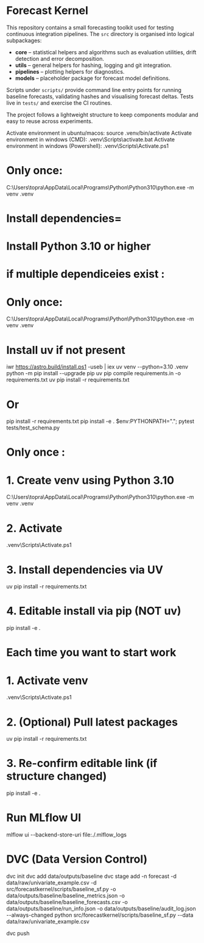 # Forecast Kernel

This repository contains a small forecasting toolkit used for testing continuous integration pipelines. The `src` directory is organised into logical subpackages:

- **core** – statistical helpers and algorithms such as evaluation utilities, drift detection and error decomposition.
- **utils** – general helpers for hashing, logging and git integration.
- **pipelines** – plotting helpers for diagnostics.
- **models** – placeholder package for forecast model definitions.

Scripts under `scripts/` provide command line entry points for running baseline forecasts, validating hashes and visualising forecast deltas. Tests live in `tests/` and exercise the CI routines.

The project follows a lightweight structure to keep components modular and easy to reuse across experiments.


Activate environment in ubuntu/macos: source .venv/bin/activate
Activate environment in windows (CMD): .venv\Scripts\activate.bat
Activate environment in windows (Powershell): .venv\Scripts\Activate.ps1


# Only once:
C:\Users\topra\AppData\Local\Programs\Python\Python310\python.exe -m venv .venv

# Install dependencies=
# Install Python 3.10 or higher

# if multiple dependiceies exist : 

# Only once:
C:\Users\topra\AppData\Local\Programs\Python\Python310\python.exe -m venv .venv
# Install uv if not present
iwr https://astro.build/install.ps1 -useb | iex
uv venv --python=3.10 .venv
python -m pip install --upgrade pip 
uv pip compile requirements.in -o requirements.txt
uv pip install -r requirements.txt
# Or
pip install -r requirements.txt
pip install -e .
$env:PYTHONPATH="."; pytest tests/test_schema.py

# Only once : 
# 1. Create venv using Python 3.10
C:\Users\topra\AppData\Local\Programs\Python\Python310\python.exe -m venv .venv

# 2. Activate
.venv\Scripts\Activate.ps1

# 3. Install dependencies via UV
uv pip install -r requirements.txt

# 4. Editable install via pip (NOT uv)
pip install -e .

# Each time you want to start work 
# 1. Activate venv
.venv\Scripts\Activate.ps1

# 2. (Optional) Pull latest packages
uv pip install -r requirements.txt

# 3. Re-confirm editable link (if structure changed)
pip install -e .



# Run MLflow UI 

mlflow ui --backend-store-uri file:./.mlflow_logs

# DVC (Data Version Control)
dvc init
dvc add data/outputs/baseline
dvc stage add -n forecast -d data/raw/univariate_example.csv -d src/forecastkernel/scripts/baseline_sf.py -o data/outputs/baseline/baseline_metrics.json -o data/outputs/baseline/baseline_forecasts.csv -o data/outputs/baseline/run_info.json -o data/outputs/baseline/audit_log.json --always-changed python src/forecastkernel/scripts/baseline_sf.py --data data/raw/univariate_example.csv

dvc push

